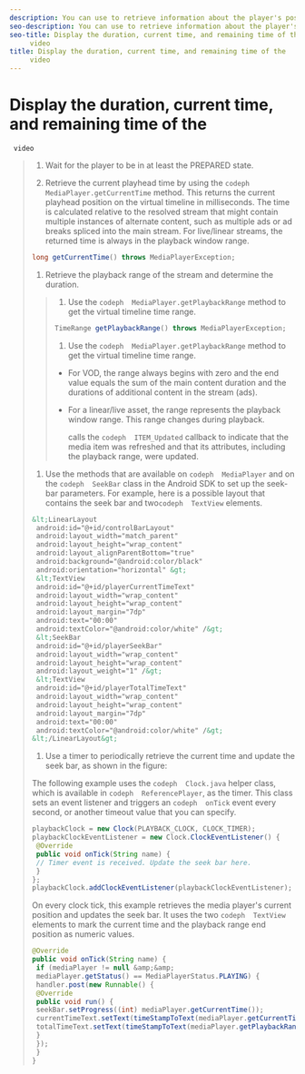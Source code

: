 ```yaml
---
description: You can use to retrieve information about the player's position in the media and display it on the seek bar.
seo-description: You can use to retrieve information about the player's position in the media and display it on the seek bar.
seo-title: Display the duration, current time, and remaining time of the
	 video
title: Display the duration, current time, and remaining time of the
	 video
---
```


# Display the duration, current time, and remaining time of the
	 video

>1. Wait for the player to be in at least the PREPARED state.
>   
>1. Retrieve the current playhead time by using the `codeph  MediaPlayer.getCurrentTime` method.
>   This returns the current playhead position on the virtual timeline in milliseconds. The time is calculated relative to the resolved stream that might contain multiple instances of alternate content, such as multiple ads or ad breaks spliced into the main stream. For live/linear streams, the returned time is always in the playback window range.
>   
>   ```java
>   long getCurrentTime() throws MediaPlayerException;
>   ```
>   
>   
>1. Retrieve the playback range of the stream and determine the duration.
>   >1. Use the `codeph  MediaPlayer.getPlaybackRange` method to get the virtual timeline time range.
>   >   ```java
>   >   TimeRange getPlaybackRange() throws MediaPlayerException;
>   >   ```
>   >   
>   >   
>   >1. Use the `codeph  MediaPlayer.getPlaybackRange` method to get the virtual timeline time range.
>   >   
>   >* For VOD, the range always begins with zero and the end value equals the sum of the main content duration and the durations of additional content in the stream (ads).
>   >* For a linear/live asset, the range represents the playback window range. This range changes during playback.
>   >   
>   >   calls the `codeph  ITEM_Updated` callback to indicate that the media item was refreshed and that its attributes, including the playback range, were updated.
>   >   
>   >   
>   >   
>   >   
>   
>1. Use the methods that are available on `codeph  MediaPlayer` and on the `codeph  SeekBar` class in the Android SDK to set up the seek-bar parameters.
>   For example, here is a possible layout that contains the seek bar and two`codeph  TextView` elements.
>   ```xml
>   &lt;LinearLayout 
>    android:id="@+id/controlBarLayout" 
>    android:layout_width="match_parent" 
>    android:layout_height="wrap_content" 
>    android:layout_alignParentBottom="true" 
>    android:background="@android:color/black" 
>    android:orientation="horizontal" &gt; 
>    &lt;TextView 
>    android:id="@+id/playerCurrentTimeText" 
>    android:layout_width="wrap_content" 
>    android:layout_height="wrap_content" 
>    android:layout_margin="7dp" 
>    android:text="00:00" 
>    android:textColor="@android:color/white" /&gt; 
>    &lt;SeekBar 
>    android:id="@+id/playerSeekBar" 
>    android:layout_width="wrap_content" 
>    android:layout_height="wrap_content" 
>    android:layout_weight="1" /&gt; 
>    &lt;TextView 
>    android:id="@+id/playerTotalTimeText" 
>    android:layout_width="wrap_content" 
>    android:layout_height="wrap_content" 
>    android:layout_margin="7dp" 
>    android:text="00:00" 
>    android:textColor="@android:color/white" /&gt; 
>   &lt;/LinearLayout&gt;
>   ```
>   
>   
>1. Use a timer to periodically retrieve the current time and update the seek bar, as shown in the figure:
>   
>   
>   The following example uses the `codeph  Clock.java` helper class, which is available in `codeph  ReferencePlayer`, as the timer. This class sets an event listener and triggers an `codeph  onTick` event every second, or another timeout value that you can specify.
>   ```java
>   playbackClock = new Clock(PLAYBACK_CLOCK, CLOCK_TIMER); 
>   playbackClockEventListener = new Clock.ClockEventListener() { 
>    @Override 
>    public void onTick(String name) { 
>    // Timer event is received. Update the seek bar here. 
>    } 
>   }; 
>   playbackClock.addClockEventListener(playbackClockEventListener);
>   ```
>   
>   On every clock tick, this example retrieves the media player's current position and updates the seek bar. It uses the two `codeph  TextView` elements to mark the current time and the playback range end position as numeric values.
>   ```java
>   @Override 
>   public void onTick(String name) { 
>    if (mediaPlayer != null &amp;&amp; 
>    mediaPlayer.getStatus() == MediaPlayerStatus.PLAYING) { 
>    handler.post(new Runnable() { 
>    @Override 
>    public void run() { 
>    seekBar.setProgress((int) mediaPlayer.getCurrentTime()); 
>    currentTimeText.setText(timeStampToText(mediaPlayer.getCurrentTime())); 
>    totalTimeText.setText(timeStampToText(mediaPlayer.getPlaybackRange().getEnd())); 
>    } 
>    }); 
>    } 
>   } 
>   
>   ```
>   
>   
>   
>   
